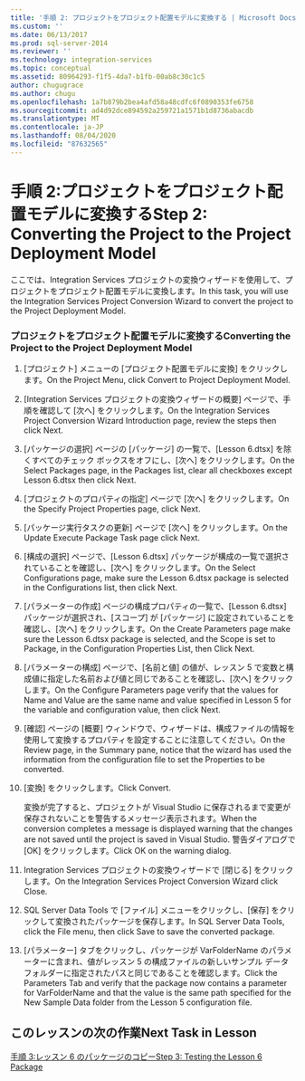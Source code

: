 ```yaml
---
title: '手順 2: プロジェクトをプロジェクト配置モデルに変換する | Microsoft Docs'
ms.custom: ''
ms.date: 06/13/2017
ms.prod: sql-server-2014
ms.reviewer: ''
ms.technology: integration-services
ms.topic: conceptual
ms.assetid: 80964293-f1f5-4da7-b1fb-00ab8c30c1c5
author: chugugrace
ms.author: chugu
ms.openlocfilehash: 1a7b879b2bea4afd58a48cdfc6f0890353fe6758
ms.sourcegitcommit: ad4d92dce894592a259721a1571b1d8736abacdb
ms.translationtype: MT
ms.contentlocale: ja-JP
ms.lasthandoff: 08/04/2020
ms.locfileid: "87632565"
---
```

# <a name="step-2-converting-the-project-to-the-project-deployment-model"></a><span data-ttu-id="11091-102">手順 2:プロジェクトをプロジェクト配置モデルに変換する</span><span class="sxs-lookup"><span data-stu-id="11091-102">Step 2: Converting the Project to the Project Deployment Model</span></span>
  <span data-ttu-id="11091-103">ここでは、Integration Services プロジェクトの変換ウィザードを使用して、プロジェクトをプロジェクト配置モデルに変換します。</span><span class="sxs-lookup"><span data-stu-id="11091-103">In this task, you will use the Integration Services Project Conversion Wizard to convert the project to the Project Deployment Model.</span></span>  
  
### <a name="converting-the-project-to-the-project-deployment-model"></a><span data-ttu-id="11091-104">プロジェクトをプロジェクト配置モデルに変換する</span><span class="sxs-lookup"><span data-stu-id="11091-104">Converting the Project to the Project Deployment Model</span></span>  
  
1.  <span data-ttu-id="11091-105">[プロジェクト] メニューの [プロジェクト配置モデルに変換] をクリックします。</span><span class="sxs-lookup"><span data-stu-id="11091-105">On the Project Menu, click Convert to Project Deployment Model.</span></span>  
  
2.  <span data-ttu-id="11091-106">[Integration Services プロジェクトの変換ウィザードの概要] ページで、手順を確認して [次へ] をクリックします。</span><span class="sxs-lookup"><span data-stu-id="11091-106">On the Integration Services Project Conversion Wizard Introduction page, review the steps then click Next.</span></span>  
  
3.  <span data-ttu-id="11091-107">[パッケージの選択] ページの [パッケージ] の一覧で、[Lesson 6.dtsx] を除くすべてのチェック ボックスをオフにし、[次へ] をクリックします。</span><span class="sxs-lookup"><span data-stu-id="11091-107">On the Select Packages page, in the Packages list, clear all checkboxes except Lesson 6.dtsx then click Next.</span></span>  
  
4.  <span data-ttu-id="11091-108">[プロジェクトのプロパティの指定] ページで [次へ] をクリックします。</span><span class="sxs-lookup"><span data-stu-id="11091-108">On the Specify Project Properties page, click Next.</span></span>  
  
5.  <span data-ttu-id="11091-109">[パッケージ実行タスクの更新] ページで [次へ] をクリックします。</span><span class="sxs-lookup"><span data-stu-id="11091-109">On the Update Execute Package Task page click Next.</span></span>  
  
6.  <span data-ttu-id="11091-110">[構成の選択] ページで、[Lesson 6.dtsx] パッケージが構成の一覧で選択されていることを確認し、[次へ] をクリックします。</span><span class="sxs-lookup"><span data-stu-id="11091-110">On the Select Configurations page, make sure the Lesson 6.dtsx package is selected in the Configurations list, then click Next.</span></span>  
  
7.  <span data-ttu-id="11091-111">[パラメーターの作成] ページの構成プロパティの一覧で、[Lesson 6.dtsx] パッケージが選択され、[スコープ] が [パッケージ] に設定されていることを確認し、[次へ] をクリックします。</span><span class="sxs-lookup"><span data-stu-id="11091-111">On the Create Parameters page make sure the Lesson 6.dtsx package is selected, and the Scope is set to Package, in the Configuration Properties List, then Click Next.</span></span>  
  
8.  <span data-ttu-id="11091-112">[パラメーターの構成] ページで、[名前と値] の値が、レッスン 5 で変数と構成値に指定した名前および値と同じであることを確認し、[次へ] をクリックします。</span><span class="sxs-lookup"><span data-stu-id="11091-112">On the Configure Parameters page verify that the values for Name and Value are the same name and value specified in Lesson 5 for the variable and configuration value, then click Next.</span></span>  
  
9. <span data-ttu-id="11091-113">[確認] ページの [概要] ウィンドウで、ウィザードは、構成ファイルの情報を使用して変換するプロパティを設定することに注意してください。</span><span class="sxs-lookup"><span data-stu-id="11091-113">On the Review page, in the Summary pane, notice that the wizard has used the information from the configuration file to set the Properties to be converted.</span></span>  
  
10. <span data-ttu-id="11091-114">[変換] をクリックします。</span><span class="sxs-lookup"><span data-stu-id="11091-114">Click Convert.</span></span>  
  
     <span data-ttu-id="11091-115">変換が完了すると、プロジェクトが Visual Studio に保存されるまで変更が保存されないことを警告するメッセージ表示されます。</span><span class="sxs-lookup"><span data-stu-id="11091-115">When the conversion completes a message is displayed warning that the changes are not saved until the project is saved in Visual Studio.</span></span> <span data-ttu-id="11091-116">警告ダイアログで [OK] をクリックします。</span><span class="sxs-lookup"><span data-stu-id="11091-116">Click OK on the warning dialog.</span></span>  
  
11. <span data-ttu-id="11091-117">Integration Services プロジェクトの変換ウィザードで [閉じる] をクリックします。</span><span class="sxs-lookup"><span data-stu-id="11091-117">On the Integration Services Project Conversion Wizard click Close.</span></span>  
  
12. <span data-ttu-id="11091-118">SQL Server Data Tools で [ファイル] メニューをクリックし、[保存] をクリックして変換されたパッケージを保存します。</span><span class="sxs-lookup"><span data-stu-id="11091-118">In SQL Server Data Tools, click the File menu, then click Save to save the converted package.</span></span>  
  
13. <span data-ttu-id="11091-119">[パラメーター] タブをクリックし、パッケージが VarFolderName のパラメーターに含まれ、値がレッスン 5 の構成ファイルの新しいサンプル データ フォルダーに指定されたパスと同じであることを確認します。</span><span class="sxs-lookup"><span data-stu-id="11091-119">Click the Parameters Tab and verify that the package now contains a parameter for VarFolderName and that the value is the same path specified for the New Sample Data folder from the Lesson 5 configuration file.</span></span>  
  
## <a name="next-task-in-lesson"></a><span data-ttu-id="11091-120">このレッスンの次の作業</span><span class="sxs-lookup"><span data-stu-id="11091-120">Next Task in Lesson</span></span>  
 [<span data-ttu-id="11091-121">手順 3:レッスン 6 のパッケージのコピー</span><span class="sxs-lookup"><span data-stu-id="11091-121">Step 3: Testing the Lesson 6 Package</span></span>](lesson-6-3-testing-the-lesson-6-package.md)  
  
  
